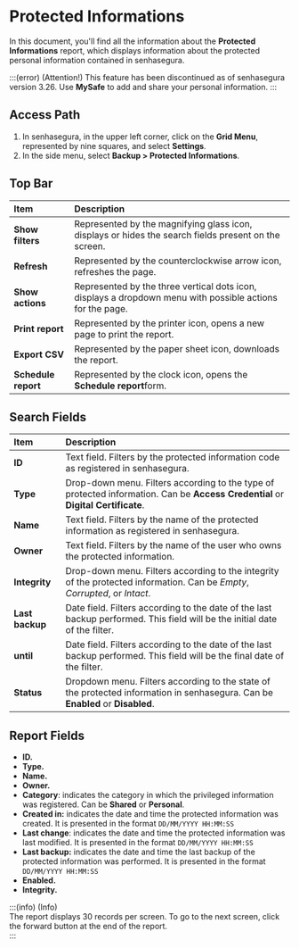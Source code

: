 # Protected Informations

In this document, you'll find all the information about the **Protected Informations** report, which displays information about the protected personal information contained in senhasegura.

:::(error) (Attention\!) 
This feature has been discontinued as of senhasegura version 3.26. Use **MySafe** to add and share your personal information. 
:::

## **Access Path**

1. In senhasegura, in the upper left corner, click on the **Grid Menu**, represented by nine squares, and select **Settings**.  
2. In the side menu, select **Backup \> Protected Informations**.

## **Top Bar**

| Item | Description |
| :---- | :---- |
| **Show filters** | Represented by the magnifying glass icon, displays or hides the search fields present on the screen. |
| **Refresh** | Represented by the counterclockwise arrow icon, refreshes the page. |
| **Show actions** | Represented by the three vertical dots icon, displays a dropdown menu with possible actions for the page. |
| **Print report** | Represented by the printer icon, opens a new page to print the report. |
| **Export CSV** | Represented by the paper sheet icon, downloads the report. |
| **Schedule report** | Represented by the clock icon, opens the **Schedule report**form. |

## **Search Fields**

| Item | Description |
| :---- | :---- |
| **ID** | Text field. Filters by the protected information code as registered in senhasegura. |
| **Type** | Drop-down menu. Filters according to the type of protected information. Can be **Access Credential** or **Digital Certificate**. |
| **Name** | Text field. Filters by the name of the protected information as registered in senhasegura. |
| **Owner** | Text field. Filters by the name of the user who owns the protected information. |
| **Integrity** | Drop-down menu. Filters according to the integrity of the protected information. Can be *Empty*, *Corrupted*, or *Intact*. |
| **Last backup** | Date field. Filters according to the date of the last backup performed. This field will be the initial date of the filter. |
| **until** | Date field. Filters according to the date of the last backup performed. This field will be the final date of the filter. |
| **Status** | Dropdown menu. Filters according to the state of the protected information in senhasegura. Can be **Enabled** or **Disabled**. |

## **Report Fields**

* **ID.**  
* **Type.**  
* **Name.**  
* **Owner.**  
* **Category**: indicates the category in which the privileged information was registered. Can be **Shared** or **Personal**.  
* **Created in:** indicates the date and time the protected information was created. It is presented in the format `DD/MM/YYYY HH:MM:SS`  
* **Last change**: indicates the date and time the protected information was last modified. It is presented in the format `DD/MM/YYYY HH:MM:SS`  
* **Last backup:** indicates the date and time the last backup of the protected information was performed. It is presented in the format `DD/MM/YYYY HH:MM:SS`  
* **Enabled.**  
* **Integrity.**

:::(info) (Info)   
The report displays 30 records per screen. To go to the next screen, click the forward button at the end of the report.   
:::